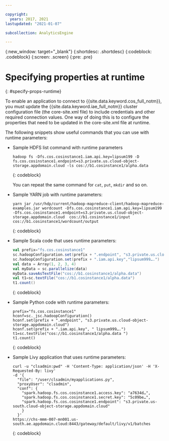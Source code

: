```yaml
---

copyright:
  years: 2017, 2021
lastupdated: "2021-01-07"

subcollection: AnalyticsEngine

---
```



{:new_window: target="_blank"}
{:shortdesc: .shortdesc}
{:codeblock: .codeblock}
{:screen: .screen}
{:pre: .pre}

# Specifying properties at runtime
{: #specify-props-runtime}

To enable an application to connect to {{site.data.keyword.cos_full_notm}}, you must update the {{site.data.keyword.iae_full_notm}} cluster configuration file (the core-site.xml file) to include credentials and other required connection values. One way of doing this is to configure the properties that need to be updated in the core-site.xml file at runtime.

The following snippets show useful commands that you can use with  runtime parameters:

- Sample HDFS list command with runtime parameters
  ```
  hadoop fs -Dfs.cos.cosinstance1.iam.api.key=lipsum199 -D fs.cos.cosinstance1.endpoint=s3.private.us.cloud-object-storage.appdomain.cloud -ls cos://b1.cosinstance1/alpha.data
  ```
  {: codeblock}

  You can repeat the same command for `cat`, `put`, `mkdir` and so on.
- Sample YARN job with runtime parameters:
  ```
  yarn jar /usr/hdp/current/hadoop-mapreduce-client/hadoop-mapreduce-examples.jar wordcount -Dfs.cos.cosinstance1.iam.api.key=lipsum199 -Dfs.cos.cosinstance1.endpoint=s3.private.us.cloud-object-storage.appdomain.cloud  cos://b1.cosinstance1/input cos://b1.cosinstance1/wordcount/output
  ```
  {: codeblock}

- Sample Scala code that uses runtime parameters:
  ```scala
  val prefix="fs.cos.cosinstance1"
  sc.hadoopConfiguration.set(prefix + ".endpoint", "s3.private.us.cloud-object-storage.appdomain.cloud")
  sc.hadoopConfiguration.set(prefix + ".iam.api.key","lipsum999….")
  val data = Array(1, 2, 3, 4)
  val myData = sc.parallelize(data)
  myData.saveAsTextFile("cos://b1.cosinstance1/alpha.data")
  val t1=sc.textFile("cos://b1.cosinstance1/alpha.data")
  t1.count()
  ```
  {: codeblock}

- Sample Python code with runtime parameters:
  ```
  prefix="fs.cos.cosinstance1"
  hconf=sc._jsc.hadoopConfiguration()
  hconf.set(prefix + ".endpoint", "s3.private.us.cloud-object-storage.appdomain.cloud")
  hconf.set(prefix + ".iam.api.key", " lipsum999….")
  t1=sc.textFile("cos://b1.cosinstance1/alpha.data ")
  t1.count()
  ```
  {: codeblock}

- Sample Livy application that uses runtime parameters:
  ```
  curl -u "clsadmin:pwd" -H 'Content-Type: application/json' -H 'X-Requested-By: livy'
  -d '{
    "file": "/user/clsadmin/myapplications.py",
    "proxyUser": "clsadmin",
    "conf": {
      "spark.hadoop.fs.cos.cosinstance1.access.key": "a7634d…",
      "spark.hadoop.fs.cos.cosinstance1.secret.key": "5c09be…",
      "spark.hadoop.fs.cos.cosinstance1.endpoint": "s3.private.us-south.cloud-object-storage.appdomain.cloud"
      }
    }'
  https://chs-mmm-007-mn001.us-south.ae.appdomain.cloud:8443/gateway/default/livy/v1/batches
  ```
  {: codeblock}
